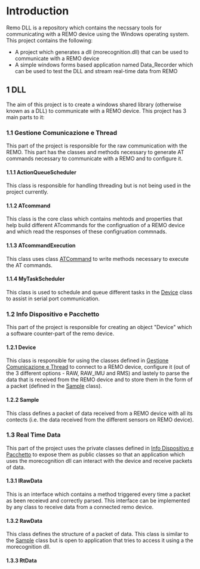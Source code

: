 # Introduction

Remo DLL is a repository which contains the necssary tools for communicating with a REMO device using the Windows operating system. This project contains the following:
* A project which generates a dll (morecognition.dll) that can be used to communicate with a REMO device
* A simple windows forms based application named Data_Recorder which can be used to test the DLL and stream real-time data from REMO
## 1 DLL
The aim of this project is to create a windows shared library (otherwise known as a DLL) to communicate with a REMO device. This project has 3 main parts to it:
### 1.1 Gestione Comunicazione e Thread
This part of the project is responsible for the raw communication with the REMO. This part has the classes and methods necessary to generate AT commands necessary to communicate with a REMO and to configure it.
#### 1.1.1 ActionQueueScheduler
This class is responsible for handling threading but is not being used in the project currently.
#### 1.1.2 ATcommand
This class is the core class which contains mehtods and properties that help build different ATcommands for the configruation of a REMO device and which read the responses of these configruation commnads.
#### 1.1.3 ATcommandExecution
This class uses class [ATCommand](#1.1.2-atcommand) to write methods necessary to execute the AT commands.
#### 1.1.4 MyTaskScheduler
This class is used to schedule and queue different tasks in the [Device](#1.2.1-device) class to assist in serial port communication.
### 1.2 Info Dispositivo e Pacchetto
This part of the project is responsible for creating an object "Device" which a software counter-part of the remo device.
#### 1.2.1 Device
This class is responsible for using the classes defined in [Gestione Comunicazione e Thread](#1.1gestionecomunicazioneethread) to connect to a REMO device, configure it (out of the 3 different options - RAW, RAW_IMU and RMS) and lastely to parse the data that is received from the REMO device and to store them in the form of a packet (defined in the [Sample](#1.2.2-sample) class).
#### 1.2.2 Sample
This class defines a packet of data received from a REMO device with all its contects (i.e. the data received from the different sensors on REMO device).
### 1.3 Real Time Data
This part of the project uses the private classes defined in [Info Dispositivo e Pacchetto](#1.2infodispositivoepacchetto) to expose them as public classes so that an application which uses the morecognition dll can interact with the device and receive packets of data.
#### 1.3.1 IRawData
This is an interface which contains a method triggered every time a packet as been receievd and correctly parsed. This interface can be implemented by any class to receive data from a connected remo device.
#### 1.3.2 RawData
This class defines the structure of a packet of data. This class is similar to the [Sample](#1.2.2-sample) class but is open to application that tries to access it using a the morecognition dll.
#### 1.3.3 RtData

